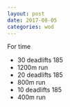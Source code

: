 ```yaml
---
layout: post
date: 2017-08-05
categories: wod
---
```


For time
- 30 deadlifts 185
- 1200m run
- 20 deadlifts 185
- 800m run
- 10 deadlifts 185
- 400m run
